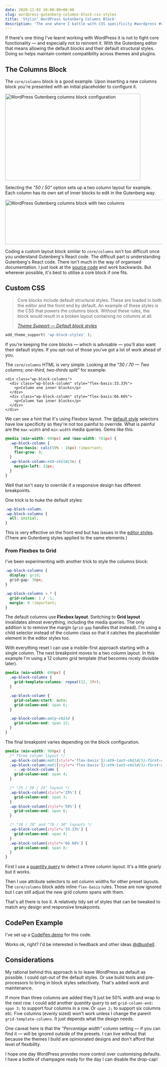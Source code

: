 ```yaml
---
date: 2020-11-02 10:00:00+00:00
slug: wordpress-gutenberg-columns-block-css-styles
title: 'Stylin’ WordPress Gutenberg Columns Block'
description: 'The one where I battle with CSS specificity #wordpress #css #gutenberg'
---
```


If there's one thing I've learnt working with WordPress it is not to fight core functionality — and especially not to reinvent it. With the Gutenberg editor that means allowing the default blocks and their default structural styles. Doing so helps maintain content compatibility across themes and plugins.

## The Columns Block

The `core/columns` block is a good example. Upon inserting a new columns block you're presented with an initial placeholder to configure it.

<p class="Image">
  <img loading="lazy" srcset="
    /images/blog/2020/wp-columns-block@1x.png,
    /images/blog/2020/wp-columns-block@2x.png 2x"
    src="/images/blog/2020/wp-columns-block@1x.png"
    alt="WordPress Gutenberg columns block configuration"
    width="435"
    height="279">
</p>

Selecting the _"50 / 50"_ option sets up a two column layout for example. Each column has its own set of inner blocks to edit in the Gutenberg way.

<p class="Image">
  <img loading="lazy" srcset="
    /images/blog/2020/wp-columns-block-2@1x.png,
    /images/blog/2020/wp-columns-block-2@2x.png 2x"
    src="/images/blog/2020/wp-columns-block-2@1x.png"
    alt="WordPress Gutenberg columns block with two columns"
    width="641"
    height="143">
</p>

Coding a custom layout block similar to `core/columns` isn't too difficult once you understand Gutenberg's React code. The difficult part is understanding Gutenberg's React code. There isn't much in the way of organised documentation. I just look at the [source code](https://github.com/WordPress/gutenberg/tree/master/packages/block-library/src) and work backwards. But wherever possible, it's best to utilise a core block if one fits.

## Custom CSS

> Core blocks include default structural styles. These are loaded in both the editor and the front end by default. An example of these styles is the CSS that powers the columns block. Without these rules, the block would result in a broken layout containing no columns at all.
>
> <cite>[Theme Support — Default block styles](https://developer.wordpress.org/block-editor/developers/themes/theme-support/#default-block-styles)</cite>

```php
add_theme_support( 'wp-block-styles' );
```

If you're keeping the core blocks — which is advisable — you'll also want their default styles. If you opt-out of those you've got a lot of work ahead of you.

The `core/columns` HTML is very simple. Looking at the _"30 / 70 — Two columns; one-third, two-thirds split"_ for example:

```markup
<div class="wp-block-columns">
  <div class="wp-block-column" style="flex-basis:33.33%">
    <p>Column one inner blocks</p>
  </div>
  <div class="wp-block-column" style="flex-basis:66.66%">
    <p>Column two inner blocks</p>
  </div>
</div>
```

We can see a hint that it's using Flexbox layout. The [default style](https://github.com/WordPress/gutenberg/blob/master/packages/block-library/src/columns/style.scss) selectors have low specificity so they're not too painful to override. What is painful are the `max-width` and `min-width` media queries. Gems like this:

```css
@media (min-width: 600px) and (max-width: 781px) {
  .wp-block-column {
    flex-basis: calc(50% - 16px) !important;
    flex-grow: 0;
  }
  .wp-block-column:nth-child(2n) {
    margin-left: 32px;
  }
}
```

Well that isn't easy to override if a responsive design has different breakpoints.

One trick is to nuke the default styles:

```css
.wp-block-column,
.wp-block-columns {
  all: initial;
}
```
This is very effective on the front-end but has issues in the [editor styles](https://developer.wordpress.org/block-editor/developers/themes/theme-support/#editor-styles). (There are Gutenberg styles applied to the same elements.)

### From Flexbox to Grid

I've been experimenting with another trick to style the columns block:

```css
.wp-block-columns {
  display: grid;
  grid-gap: 30px;
}

.wp-block-columns > * {
  grid-column: 1 / -1;
  margin: 0 !important;
}
```

The default columns use **Flexbox layout**. Switching to **Grid layout** invalidates almost everything, including the media queries. The only addition is to remove the margin (`grid-gap` handles that instead). I'm using a child selector instead of the column class so that it catches the placeholder element in the editor styles too.

With everything reset I can use a mobile-first approach starting with a single column. The next breakpoint moves to a two column layout. In this example I'm using a 12 column grid template (that becomes nicely divisible later).

```css
@media (min-width: 600px) {
  .wp-block-columns {
    grid-template-columns: repeat(12, 1fr);
  }

  .wp-block-column {
    grid-column-start: auto;
    grid-column-end: span 6;
  }

  .wp-block-column:only-child {
    grid-column-end: span 12;
  }
}
```

The final breakpoint varies depending on the block configuration.

```css
@media (min-width: 900px) {
  /* Three column layout */
  .wp-block-column:not([style*='flex-basis']):nth-last-child(3):first-child,
  .wp-block-column:not([style*='flex-basis']):nth-last-child(3):first-child
    ~ .wp-block-column {
    grid-column-end: span 4;
  }

  /* "25 / 50 / 25" layout */
  .wp-block-column[style*='25%'] {
    grid-column-end: span 3;
  }
  .wp-block-column[style*='50%'] {
    grid-column-end: span 6;
  }

  /* "30 / 70" and "70 / 30" layouts */
  .wp-block-column[style*='33.33%'] {
    grid-column-end: span 4;
  }
  .wp-block-column[style*='66.66%'] {
    grid-column-end: span 8;
  }
}
```

First I use a [quantity query](https://alistapart.com/article/quantity-queries-for-css/) to detect a three column layout. It's a little gnarly but it works.

Then I use attribute selectors to set column widths for other preset layouts. The `core/columns` block adds inline `flex-basis` rules. Those are now ignored but I can still adjust the new grid column spans with them.

That's all there is too it. A relatively tidy set of styles that can be tweaked to match any design and responsive breakpoints.

## CodePen Example

I've set up a [CodePen demo](https://codepen.io/dbushell/pen/5bb1dddad83514f8a9a8ed8e39f8a8a7) for this code.

Works ok, right? I'd be interested in feedback and other ideas [@dbushell](https://twitter.com/dbushell).

## Considerations

My rational behind this approach is to leave WordPress as default as possible. I could opt-out of the default styles. Or use build tools and pre-processors to bring in block styles selectively. That's added work and maintenance.

If more than three columns are added they'll just be 50% width and wrap to the next row. I could add another *quantity query* to set `grid-column-end: span 3;` to support four columns in a row. Or `span 2;` to support six columns etc. Five columns (evenly sized) won't work unless I change the parent `grid-template-columns`. It just depends what the design needs.

One caveat here is that the _"Percentage width"_ column setting — if you can find it — will be ignored outside of the presets. I can live without that because the themes I build are opinionated designs and don't afford that level of flexibility.

I hope one day WordPress provides more control over customising defaults. I have a bottle of champagne ready for the day I can disable the drop-cap!


